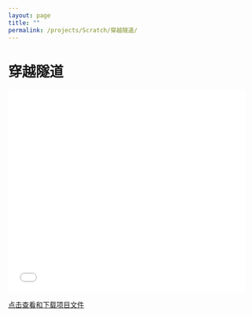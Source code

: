 ```yaml
---
layout: page
title: ""
permalink: /projects/Scratch/穿越隧道/
---
```

# 穿越隧道

<iframe src="/assets/projects/Scratch/穿越隧道/穿越隧道.html" width="482" height="412" allowtransparency="true" frameborder="0" scrolling="no" allowfullscreen></iframe>

<a href="https://dpfy.sharepoint.com/:u:/r/sites/imake.space/Shared%20Documents/Projects/Scratch%20%E9%A1%B9%E7%9B%AE%E6%96%87%E4%BB%B6/%E7%A9%BF%E8%B6%8A%E9%9A%A7%E9%81%93.sb3?csf=1&web=1&e=JfKwlW" target="_blank">点击查看和下载项目文件</a>